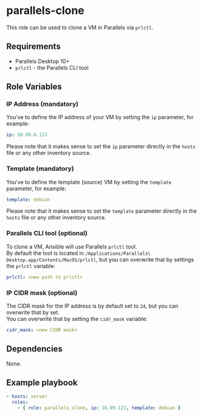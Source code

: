 parallels-clone
===============

This role can be used to clone a VM in Parallels via `prlctl`.

Requirements
------------

* Parallels Desktop 10+
* `prlctl` - the Parallels CLI tool

Role Variables
--------------

### IP Address (mandatory)

You've to define the IP address of your VM by setting the `ip` parameter, for example:

```yaml
ip: 10.99.0.123
```

Please note that it makes sense to set the `ip` parameter directly in the `hosts` file or any other inventory source.

### Template (mandatory)

You've to define the template (source) VM by setting the `template` parameter, for example:

```yaml
template: debian
```

Please note that it makes sense to set the `template` parameter directly in the `hosts` file or any other inventory source.

### Parallels CLI tool (optional)

To clone a VM, Ansible will use Parallels `prlctl` tool.  
By default the tool is located in `/Applications/Parallels\ Desktop.app/Contents/MacOS/prlctl`, but you can overwrite that by settings the `prlctl` variable:

```yaml
prlctl: <new path to prlctl>
```

### IP CIDR mask (optional)

The CIDR mask for the IP address is by default set to `24`, but you can overwrite that by set.  
You can overwrite that by setting the `cidr_mask` variable:

```yaml
cidr_mask: <new CIDR mask>
```

Dependencies
------------

None.

Example playbook
----------------

```yaml
- hosts: server
  roles:
    - { role: parallels_clone, ip: 10.99.123, template: debian }
```
